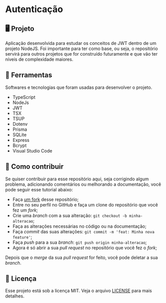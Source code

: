 # Autenticação


## 🖥️ Projeto

Aplicação desenvolvida para estudar os conceitos de JWT dentro de um projeto NodeJS. Foi importante para ter como base, ou seja, o repositório servirá para outros projetos que for construído futuramente e que vão ter níveis de complexidade maiores.

## 🚀 Ferramentas

Softwares e tecnologias que foram usadas para desenvolver o projeto.

- TypeScript
- NodeJs
- JWT
- TSX
- TSUP
- Dotenv
- Prisma
- SQLite
- Express
- Bcrypt
- Visual Studio Code

## 🤔 Como contribuir

Se quiser contribuir para esse repositório aqui, seja corrigindo algum problema, adicionando comentários ou melhorando a documentação, você pode seguir esse tutorial abaixo:

- Faça [um fork](https://help.github.com/pt/github/getting-started-with-github/fork-a-repo) desse repositório;
- Entre no seu perfil no GitHub e faça um clone do repositório que você fez um _fork_;
- Crie uma _branch_ com a sua alteração: `git checkout -b minha-alteracao`;
- Faça as alterações necessárias no código ou na documentação;
- Faça _commit_ das suas alterações: `git commit -m 'feat: Minha nova feature'`;
- Faça _push_ para a sua _branch_: `git push origin minha-alteracao`;
- Agora é só abrir a sua _pull request_ no repositório que você fez o _fork_;

Depois que o _merge_ da sua _pull request_ for feito, você pode deletar a sua _branch_.

## :memo: Licença

Esse projeto está sob a licença MIT. Veja o arquivo [LICENSE](./LICENSE) para mais detalhes.